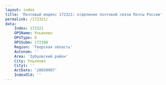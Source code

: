 ```yaml
---
layout: index
title: 'Почтовый индекс 172321: отделение почтовой связи Почты России'
permalink: /172321/
data:
    Index: 172321
    OPSName: Ульяново
    OPSType: О
    OPSSubm: 172380
    Region: 'Тверская область'
    Autonom: ''
    Area: 'Зубцовский район'
    City: Ульяново
    City1: ''
    ActDate: '20050907'
    IndexOld: ''
---
```

